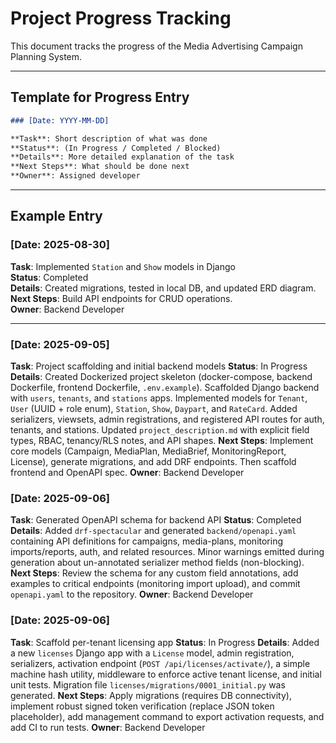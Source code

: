 # Project Progress Tracking

This document tracks the progress of the Media Advertising Campaign Planning System.

---

## Template for Progress Entry
```markdown
### [Date: YYYY-MM-DD]

**Task**: Short description of what was done  
**Status**: (In Progress / Completed / Blocked)  
**Details**: More detailed explanation of the task  
**Next Steps**: What should be done next  
**Owner**: Assigned developer
```

---

## Example Entry
### [Date: 2025-08-30]

**Task**: Implemented `Station` and `Show` models in Django  
**Status**: Completed  
**Details**: Created migrations, tested in local DB, and updated ERD diagram.  
**Next Steps**: Build API endpoints for CRUD operations.  
**Owner**: Backend Developer

---

### [Date: 2025-09-05]

**Task**: Project scaffolding and initial backend models
**Status**: In Progress
**Details**: Created Dockerized project skeleton (docker-compose, backend Dockerfile, frontend Dockerfile, `.env.example`). Scaffolded Django backend with `users`, `tenants`, and `stations` apps. Implemented models for `Tenant`, `User` (UUID + role enum), `Station`, `Show`, `Daypart`, and `RateCard`. Added serializers, viewsets, admin registrations, and registered API routes for auth, tenants, and stations. Updated `project_description.md` with explicit field types, RBAC, tenancy/RLS notes, and API shapes.
**Next Steps**: Implement core models (Campaign, MediaPlan, MediaBrief, MonitoringReport, License), generate migrations, and add DRF endpoints. Then scaffold frontend and OpenAPI spec.
**Owner**: Backend Developer


### [Date: 2025-09-06]

**Task**: Generated OpenAPI schema for backend API
**Status**: Completed
**Details**: Added `drf-spectacular` and generated `backend/openapi.yaml` containing API definitions for campaigns, media-plans, monitoring imports/reports, auth, and related resources. Minor warnings emitted during generation about un-annotated serializer method fields (non-blocking).
**Next Steps**: Review the schema for any custom field annotations, add examples to critical endpoints (monitoring import upload), and commit `openapi.yaml` to the repository.
**Owner**: Backend Developer

### [Date: 2025-09-06]

**Task**: Scaffold per-tenant licensing app
**Status**: In Progress
**Details**: Added a new `licenses` Django app with a `License` model, admin registration, serializers, activation endpoint (`POST /api/licenses/activate/`), a simple machine hash utility, middleware to enforce active tenant license, and initial unit tests. Migration file `licenses/migrations/0001_initial.py` was generated.
**Next Steps**: Apply migrations (requires DB connectivity), implement robust signed token verification (replace JSON token placeholder), add management command to export activation requests, and add CI to run tests.
**Owner**: Backend Developer

